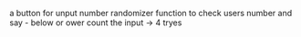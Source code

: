 a button for unput
number randomizer
function to check users number and say - below or ower
count the input -> 4 tryes 